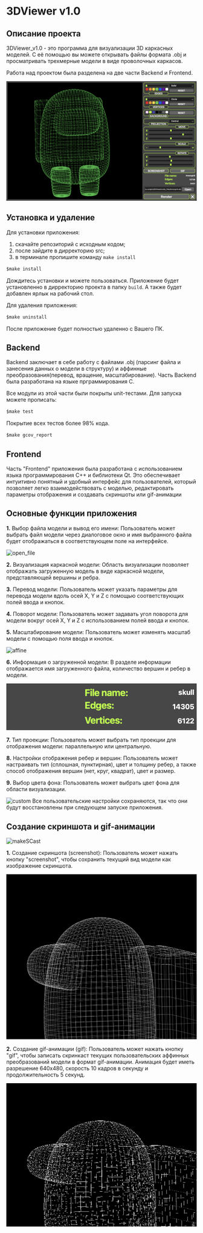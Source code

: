 # **3DViewer v1.0**

## **Описание проекта**

3DViewer_v1.0 - это программа для визуализации 3D каркасных моделей. С её помощью вы можете открывать файлы формата .obj и просматривать трехмерные модели в виде проволочных каркасов.

Работа над проектом была разделена на две части Backend и Frontend.

![app](/misc/app.png)

## **Установка и удаление**

Для установки приложения:
1. скачайте репозиторий с исходным кодом;
2. после зайдите в дирректорию src;
3. в терминале пропишите команду `make install`

```c
$make install
```

Дождитесь установки и можете пользоваться. Приложение будет установленно в дирректорию проекта в папку `build`. А также будет добавлен ярлык на рабочий стол.

Для удаления приложения:

```c
$make uninstall
```

После приложение будет полностью удаленно с Вашего ПК.

## **Backend**

Backend заключает в себе работу с файлами .obj (парсинг файла и занесения данных о модели в структуру) и аффинные преобразования(перевод, вращение, масштабирование).
Часть Backend была разработана на языке прграммирования С. 

Все модули из этой части были покрыты unit-тестами. Для запуска можете прописать:
```c
$make test
```

Покрытие всех тестов более 98% кода.
```c
$make gcov_report
```
## **Frontend**
Часть "Frontend" приложения была разработана с использованием языка программирования C++ и библиотеки Qt. Это обеспечивает интуитивно понятный и удобный интерфейс для пользователей, который позволяет легко взаимодействовать с моделью, редактировать параметры отображения и создавать скриншоты или gif-анимации

## **Основные функции приложения**

**1.** Выбор файла модели и вывод его имени:
Пользователь может выбрать файл модели через диалоговое окно и имя выбранного файла будет отображаться в соответствующем поле на интерфейсе.

![open_file](/misc/open_file.gif)

**2.** Визуализация каркасной модели:
Область визуализации позволяет отображать загруженную модель в виде каркасной модели, представляющей вершины и ребра.

**3.** Перевод модели:
Пользователь может указать параметры для перевода модели вдоль осей X, Y и Z с помощью соответствующих полей ввода и кнопок.

**4.** Поворот модели:
Пользователь может задавать угол поворота для модели вокруг осей X, Y и Z с использованием полей ввода и кнопок.

**5.** Масштабирование модели:
Пользователь может изменять масштаб модели с помощью поля ввода и кнопок.

![affine](/misc/affineObj.gif)

**6.** Информация о загруженной модели:
В разделе информации отображается имя загруженного файла, количество вершин и ребер в модели.

![info](/misc/info.png)

**7.** Тип проекции:
Пользователь может выбрать тип проекции для отображения модели: параллельную или центральную.

**8.** Настройки отображения ребер и вершин:
Пользователь может настраивать тип (сплошная, пунктирная), цвет и толщину ребер, а также способ отображения вершин (нет, круг, квадрат), цвет и размер.

**9.** Выбор цвета фона:
Пользователь может выбрать цвет фона для области визуализации.


![custom](/misc/custom.gif)
Все пользовательские настройки сохраняются, так что они будут восстановлены при следующем запуске приложения.

## **Создание скриншота и gif-анимации**

![makeSCast](/misc/gif_and_screen.gif)

**1.** Создание скриншота (screenshot):
Пользователь может нажать кнопку "screenshot", чтобы сохранить текущий вид модели как изображение скриншота.

![screen](/misc/test.png)

**2.** Создание gif-анимации (gif):
Пользователь может нажать кнопку "gif", чтобы записать скринкаст текущих пользовательских аффинных преобразований модели в формат gif-анимации. Анимация будет иметь разрешение 640x480, скорость 10 кадров в секунду и продолжительность 5 секунд.

![gif](/misc/images.gif)
